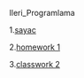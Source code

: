 Ileri_Programlama


1.[sayac](https://github.io/ahmetihsansavas/Ileri_Programlama/blob/master/Empty%20page.html)

2.[homework 1](https://ahmetihsansavas.github.io/Ileri_Programlama/Homework1.html)

3.[classwork 2](https://ahmetihsansavas.github.io/Ileri_Programlama/ArrayOdev.html)

